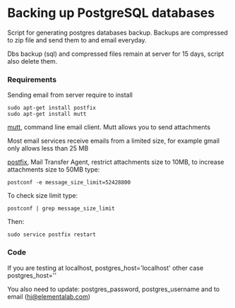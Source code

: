 # Backing up PostgreSQL databases

Script for generating postgres databases backup. Backups are compressed to zip file and send them to and email everyday.

Dbs backup (sql) and compressed files remain at server for 15 days, script also delete them.

### Requirements

Sending email from server require to install

```
sudo apt-get install postfix
sudo apt-get install mutt
```

[mutt], command line email client. Mutt allows you to send attachments

Most email services receive emails from a limited size, for example gmail only allows less than 25 MB

[postfix], Mail Transfer Agent, restrict attachments size to 10MB, to increase attachments size  to 50MB type:

```
postconf -e message_size_limit=52428800
```

To check size limit type:

```
postconf | grep message_size_limit
```

Then:

```
sudo service postfix restart 
```

### Code

If you are testing at localhost,  postgres_host='localhost' other case postgres_host=''

You also need to update:
postgres_password, postgres_username and to email (hi@elementalab.com)


[mutt]: <http://www.mutt.org/>
[postfix]:<https://help.ubuntu.com/community/Postfix>
